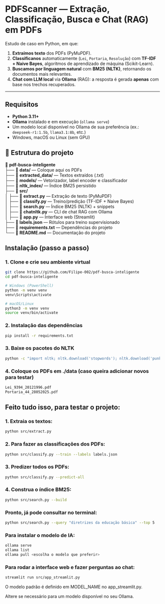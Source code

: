 # PDFScanner — Extração, Classificação, Busca e Chat (RAG) em PDFs

Estudo de caso em Python, em que:

1. **Extraímos texto** dos PDFs (PyMuPDF).  
2. **Classificanos** automaticamente (`Lei`, `Portaria`, `Resolução`) com **TF-IDF + Naive Bayes**, algoritmos de aprendizado de máquina (Scikit-Learn).  
3. **Buscamos por linguagem natural** com **BM25 (NLTK)**, retornando os documentos mais relevantes.  
4. **Chat com LLM local** via **Ollama** (RAG): a resposta é gerada **apenas** com base nos trechos recuperados.

---

## Requisitos

- **Python 3.11+**  
- **Ollama** instalado e em execução (`ollama serve`)  
- Um modelo local disponível no Ollama de sua preferência (ex.: `deepseek-r1:1.5b`, `llama3.1:8b`, etc.)  
- Windows, macOS ou Linux (sem GPU)

## 📂 Estrutura do projeto

📁 **pdf-busca-inteligente**  
├── 📂 **data/** — Coloque aqui os PDFs  
├── 📂 **extracted_data/** — Textos extraídos (.txt)  
├── 📂 **models/** — Vetorizador, label encoder e classificador  
├── 📂 **nltk_index/** — Índice BM25 persistido  
├── 📂 **src/**  
│   ├── 📄 **extract.py** — Extração de texto (PyMuPDF)  
│   ├── 📄 **classify.py** — Treino/predição (TF-IDF + Naive Bayes)  
│   ├── 📄 **search.py** — Índice BM25 (NLTK) + snippets  
│   ├── 📄 **chatnltk.py** — CLI de chat RAG com Ollama  
│   ├── 📄 **app.py** — Interface web (Streamlit)  
├── 📄 **labels.json** — Rótulos para treino supervisionado  
├── 📄 **requirements.txt** — Dependências do projeto  
└── 📄 **README.md** — Documentação do projeto


## Instalação (passo a passo)

### 1. Clone e crie seu ambiente virtual
```bash
git clone https://github.com/Filipe-002/pdf-busca-inteligente
cd pdf-busca-inteligente

# Windows (PowerShell)
python -m venv venv
venv\Scripts\activate

# macOS/Linux
python3 -m venv venv
source venv/bin/activate 
```
### 2. Instalação das dependências

```bash
pip install -r requirements.txt
```
### 3. Baixe os pacotes do NLTK

```bash
python -c "import nltk; nltk.download('stopwords'); nltk.download('punkt'); nltk.download('punkt_tab'); nltk.download('rslp')"
```

### 4. Coloque os PDFs em ./data (caso queira adicionar novos para testar)

```bash
Lei_9394_20121996.pdf
Portaria_44_28052025.pdf
```

## Feito tudo isso, para testar o projeto:

### 1. Extraia os textos:

```bash
python src/extract.py
```

### 2. Para fazer as classificações dos PDFs:

```bash
python src/classify.py --train --labels labels.json
```

### 3. Predizer todos os PDFs:

```bash
python src/classify.py --predict-all
```

### 4. Construa o índice BM25:

```bash
python src/search.py --build
```

### Pronto, já pode consultar no terminal:

```bash
python src/search.py --query "diretrizes da educação básica" --top 5
```

### Para instalar o modelo de IA:

```bash
ollama serve
ollama list
ollama pull <escolha o modelo que preferir>
```

### Para rodar a interface web e fazer perguntas ao chat:

```bash
streamlit run src/app_streamlit.py
```

O modelo padrão é definido em MODEL_NAME no app_streamlit.py.

Altere se necessário para um modelo disponível no seu Ollama.